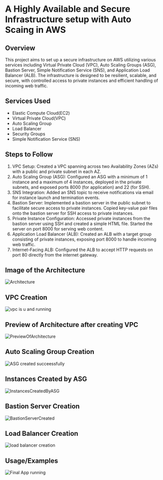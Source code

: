 
# A Highly Available and Secure Infrastructure setup with Auto Scaing in AWS



## Overview
This project aims to set up a secure infrastructure on AWS utilizing various services including Virtual Private Cloud (VPC), Auto Scaling Groups (ASG), Bastion Server, Simple Notification Service (SNS), and Application Load Balancer (ALB). The infrastructure is designed to be resilient, scalable, and secure, with controlled access to private instances and efficient handling of incoming web traffic.
## Services Used
- Elastic Compute Cloud(EC2)
- Virtual Private Cloud(VPC)
- Auto Scaling Group
- Load Balancer
- Security Groups
- Simple Notification Service (SNS)
## Steps to Follow
1. VPC Setup: Created a VPC spanning across two Availability Zones (AZs) with a public and private subnet in each AZ.
2. Auto Scaling Group (ASG): Configured an ASG with a minimum of 1 instance and a maximum of 4 instances, deployed in the private subnets, and exposed ports 8000 (for application) and 22 (for SSH).
3. SNS Integration: Added an SNS topic to receive notifications via email for instance launch and termination events.
4. Bastion Server: Implemented a bastion server in the public subnet to facilitate secure access to private instances. Copied key-value pair files onto the bastion server for SSH access to private instances.
5. Private Instance Configuration: Accessed private instances from the bastion server using SSH and created a simple HTML file. Started the server on port 8000 for serving web content.
6. Application Load Balancer (ALB): Created an ALB with a target group consisting of private instances, exposing port 8000 to handle incoming web traffic.
7. Internet-Facing ALB: Configured the ALB to accept HTTP requests on port 80 directly from the internet gateway.
## Image of the Architecture
![Architecture](https://github.com/Being-Reprobate/Highly-Available-and-Secure-Infrastructure-Setup-with-Auto-Scaling-and-Bastion-Server-in-AWS/assets/145685176/b1cf687f-714f-4b19-bd4a-6583e2785b18)
## VPC Creation
![vpc is u and running](https://github.com/Being-Reprobate/Highly-Available-and-Secure-Infrastructure-Setup-with-Auto-Scaling-and-Bastion-Server-in-AWS/assets/145685176/8ef3aaaf-121b-4508-9673-170f4f0fc6b9)
## Preview of Architecture after creating VPC
![PreviewOfArchitecture](https://github.com/Being-Reprobate/Highly-Available-and-Secure-Infrastructure-Setup-with-Auto-Scaling-and-Bastion-Server-in-AWS/assets/145685176/2999e6ac-1598-4848-916e-707a058ccd09)
## Auto Scaling Group Creation
![ASG created succeessfully](https://github.com/Being-Reprobate/Highly-Available-and-Secure-Infrastructure-Setup-with-Auto-Scaling-and-Bastion-Server-in-AWS/assets/145685176/7bdf50fa-e1e3-4114-bd38-3f6a40567fe9)
## Instances Created by ASG
![InstancesCreatedByASG](https://github.com/Being-Reprobate/Highly-Available-and-Secure-Infrastructure-Setup-with-Auto-Scaling-and-Bastion-Server-in-AWS/assets/145685176/bd3779be-5c89-466a-b5b0-027f9317cd8c)
## Bastion Server Creation
![BastionServerCreated](https://github.com/Being-Reprobate/Highly-Available-and-Secure-Infrastructure-Setup-with-Auto-Scaling-and-Bastion-Server-in-AWS/assets/145685176/c96a3467-52cf-4a0c-8bcd-7fb2b800052a)
## Load Balancer Creation
![load balancer creation](https://github.com/Being-Reprobate/Highly-Available-and-Secure-Infrastructure-Setup-with-Auto-Scaling-and-Bastion-Server-in-AWS/assets/145685176/e3b16266-7325-40a2-b06c-ac32506615b3)
## Usage/Examples
![Final App running](https://github.com/Being-Reprobate/Highly-Available-and-Secure-Infrastructure-Setup-with-Auto-Scaling-and-Bastion-Server-in-AWS/assets/145685176/7183f8e7-34f0-49f4-9a47-f17c3abac3f0)
